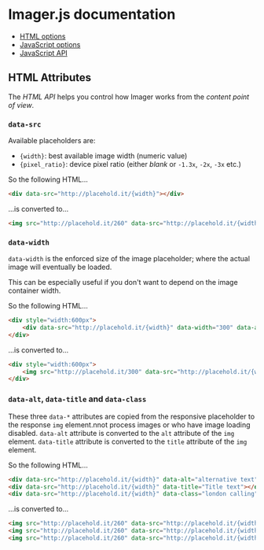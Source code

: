 # Imager.js documentation

- [HTML options](html-api.md)
- [JavaScript options](js-options.md)
- [JavaScript API](js-api.md)

## HTML Attributes

The *HTML API* helps you control how Imager works from the *content point of view*.

### `data-src`

Available placeholders are:

- `{width}`: best available image width (numeric value)
- `{pixel_ratio}`: device pixel ratio (either *blank* or `-1.3x`, `-2x`, `-3x` etc.)


So the following HTML...

```html
<div data-src="http://placehold.it/{width}"></div>
```

...is converted to...

```html
<img src="http://placehold.it/260" data-src="http://placehold.it/{width}" class="image-replace">
```

### `data-width`

`data-width` is the enforced size of the image placeholder; where the actual image will eventually be loaded.

This can be especially useful if you don't want to depend on the image container width.

So the following HTML...

```html
<div style="width:600px">
    <div data-src="http://placehold.it/{width}" data-width="300" data-alt="alternative text"></div>
</div>
```

...is converted to...

```html
<div style="width:600px">
    <img src="http://placehold.it/300" data-src="http://placehold.it/{width}" width="300" alt="alternative text" class="image-replace">
</div>
```

### `data-alt`, `data-title` and `data-class`

These three `data-*` attributes are copied from the responsive placeholder to the response `img` element.nnot process images or who have image loading disabled. `data-alt` attribute is converted to the `alt` attribute of the `img` element. `data-title` attribute is converted to the `title` attribute of the `img` element.

So the following HTML...

```html
<div data-src="http://placehold.it/{width}" data-alt="alternative text"></div>
<div data-src="http://placehold.it/{width}" data-title="Title text"></div>
<div data-src="http://placehold.it/{width}" data-class="london calling"></div>
```

...is converted to...

```html
<img src="http://placehold.it/260" data-src="http://placehold.it/{width}" alt="alternative text" title="" class="image-replace">
<img src="http://placehold.it/260" data-src="http://placehold.it/{width}" alt="" title="Title text" class="image-replace">
<img src="http://placehold.it/260" data-src="http://placehold.it/{width}" alt="" title="" class="london calling image-replace">
```
